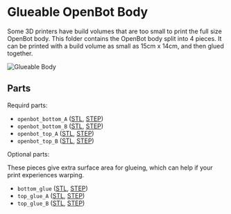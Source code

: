 # Glueable OpenBot Body

Some 3D printers have build volumes that are too small to print the full size OpenBot body.
This folder contains the OpenBot body split into 4 pieces.
It can be printed with a build volume as small as 15cm x 14cm, and then glued together.

![Glueable Body](../../docs/images/glueable_body.png)

## Parts

Requird parts:

* `openbot_bottom_A` ([STL](openbot_bottom_A.stl), [STEP](openbot_bottom_A.step))
* `openbot_bottom_B` ([STL](openbot_bottom_B.stl), [STEP](openbot_bottom_B.step))
* `openbot_top_A` ([STL](openbot_top_A.stl), [STEP](openbot_top_A.step))
* `openbot_top_B` ([STL](openbot_top_B.stl), [STEP](openbot_top_B.step))

Optional parts:

These pieces give extra surface area for glueing, which can help if your print experiences warping.

* `bottom_glue` ([STL](bottom_glue.stl), [STEP](bottom_glue.step))
* `top_glue_A` ([STL](top_glue_A.stl), [STEP](top_glue_A.step))
* `top_glue_B` ([STL](top_glue_B.stl), [STEP](top_glue_B.step))
